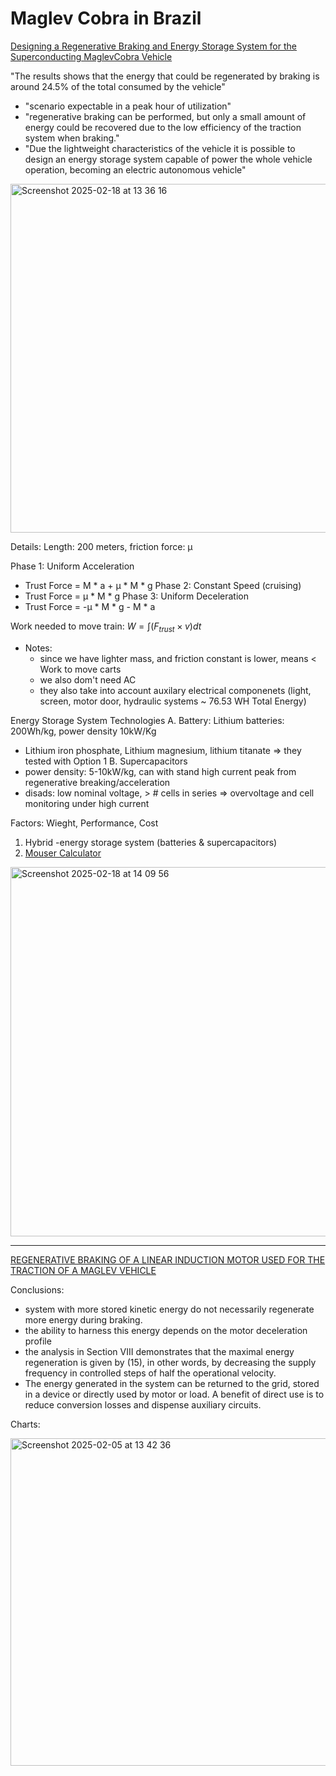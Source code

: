# Maglev Cobra in Brazil

[Designing a Regenerative Braking and Energy Storage System for the Superconducting MaglevCobra Vehicle](https://www.semanticscholar.org/paper/Designing-a-Regenerative-Braking-and-Energy-Storage-Concei%C3%A7%C3%A3o-Sousa/9dde1d1a939d8779840a62c89d4b5b93b198be09)

"The results shows that the energy that could be regenerated by braking is around 24.5% of the total consumed by the vehicle"
* "scenario expectable in a peak hour of utilization"
* "regenerative braking can be performed, but only a small amount of energy could be recovered due to the low efficiency of the traction system when braking."
* "Due the lightweight characteristics of the vehicle it is possible to design an energy storage system capable of power the whole vehicle operation, becoming an electric autonomous vehicle"
<img width="558" alt="Screenshot 2025-02-18 at 13 36 16" src="https://github.com/user-attachments/assets/ab10efc7-8872-4e58-bd59-53970f81e0c4" />


Details: Length: 200 meters, friction force: μ

Phase 1: Uniform Acceleration
- Trust Force = M * a + μ * M * g
Phase 2: Constant Speed (cruising)
- Trust Force = μ * M * g
Phase 3: Uniform Deceleration
- Trust Force = -μ * M * g - M * a

Work needed to move train: $W = \int (F_{trust} \times v)dt$
- Notes:
  - since we have lighter mass, and friction constant is lower, means < Work to move carts
  - we also dom't need AC
  - they also take into account auxilary electrical componenets (light, screen, motor door, hydraulic systems ~ 76.53 WH Total Energy)

Energy Storage System Technologies
A. Battery: Lithium batteries: 200Wh/kg, power density 10kW/Kg
  - Lithium iron phosphate, Lithium magnesium, lithium titanate => they tested with Option 1
B. Supercapacitors
  - power density: 5-10kW/kg, can with stand high current peak from regenerative breaking/acceleration
  - disads: low nominal voltage, > # cells in series => overvoltage and cell monitoring under high current

Factors: Wieght, Performance, Cost
1. Hybrid -energy storage system (batteries & supercapacitors)
2. [Mouser Calculator](https://www.mouser.com/c/passive-components/capacitors/supercapacitors-ultracapacitors/?srsltid=AfmBOorN2dSc2525s0_0openlczjNtMAPJc4-qEtSeGx8uVM9TYUQQG4)

<img width="591" alt="Screenshot 2025-02-18 at 14 09 56" src="https://github.com/user-attachments/assets/ce738768-5899-449f-b803-50bd2596aa7c" />

---

[REGENERATIVE BRAKING OF A LINEAR INDUCTION MOTOR USED FOR
THE TRACTION OF A MAGLEV VEHICLE](https://www.semanticscholar.org/paper/Regenerative-braking-of-a-linear-induction-motor-of-Oliveira-Mattos/02bb93b73b95d6c048b31e33c82419530251f0ef)

Conclusions: 
- system with more stored kinetic energy do not necessarily regenerate more energy during braking. 
- the ability to harness this energy depends on the motor deceleration profile
- the analysis in Section VIII demonstrates that the maximal energy regeneration is given by (15), in other words, by decreasing the supply frequency in controlled steps of half the operational velocity.
- The energy generated in the system can be returned to the grid, stored in a device or directly used by motor or load. A benefit of direct use is to reduce conversion losses and dispense auxiliary circuits. 


Charts:

<img width="524" alt="Screenshot 2025-02-05 at 13 42 36" src="https://github.com/user-attachments/assets/1232c8a3-5e79-46d3-8ccb-e34824e67b5d" />
